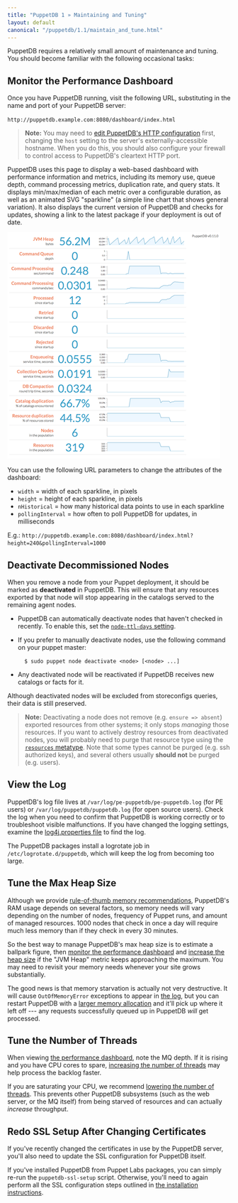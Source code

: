 ```yaml
---
title: "PuppetDB 1 » Maintaining and Tuning"
layout: default
canonical: "/puppetdb/1.1/maintain_and_tune.html"
---
```


[configure_jetty]: ./configure.html#jetty-http-settings
[configure_heap]: ./configure.html#configuring-the-java-heap-size
[threads]: ./configure.html#command-processing-settings
[memrec]: ./scaling_recommendations.html#bottleneck-java-heap-size
[ttl]: ./configure.html#node-ttl-days
[resources_type]: /references/latest/type.html#resources
[log4j]: ./configure.html#configuring-logging
[dashboard]: #monitor-the-performance-dashboard

PuppetDB requires a relatively small amount of maintenance and tuning. You should become familiar with the following occasional tasks:

## Monitor the Performance Dashboard

Once you have PuppetDB running, visit the following URL, substituting in the name and port of your PuppetDB server:

`http://puppetdb.example.com:8080/dashboard/index.html`

> **Note:** You may need to [edit PuppetDB's HTTP configuration][configure_jetty] first, changing the `host` setting to the server's externally-accessible hostname. When you do this, you should also configure your firewall to control access to PuppetDB's cleartext HTTP port.

PuppetDB uses this page to display a web-based dashboard with performance information and metrics, including its memory use, queue depth, command processing metrics, duplication rate, and query stats. It displays min/max/median of each metric over a configurable duration, as well as an animated SVG "sparkline" (a simple line chart that shows general variation). It also displays the current version of PuppetDB and checks for updates, showing a link to the latest package if your deployment is out of date.

[![Screenshot of the performance dashboard](./images/perf-dash-small.png)](./images/perf-dash-large.png)

You can use the following URL parameters to change the attributes of the dashboard:

* `width` = width of each sparkline, in pixels
* `height` = height of each sparkline, in pixels
* `nHistorical` = how many historical data points to use in each sparkline
* `pollingInterval` = how often to poll PuppetDB for updates, in milliseconds

E.g.: `http://puppetdb.example.com:8080/dashboard/index.html?height=240&pollingInterval=1000`

## Deactivate Decommissioned Nodes

When you remove a node from your Puppet deployment, it should be marked as **deactivated** in PuppetDB. This will ensure that any resources exported by that node will stop appearing in the catalogs served to the remaining agent nodes. 

* PuppetDB can automatically deactivate nodes that haven't checked in recently. To enable this, set the [`node-ttl-days` setting][ttl].
* If you prefer to manually deactivate nodes, use the following command on your puppet master:

        $ sudo puppet node deactivate <node> [<node> ...]
* Any deactivated node will be reactivated if PuppetDB receives new catalogs or facts for it. 

Although deactivated nodes will be excluded from storeconfigs queries, their data is still preserved.

> **Note:** Deactivating a node does not remove (e.g. `ensure => absent`) exported resources from other systems; it only stops _managing_ those resources. If you want to actively destroy resources from deactivated nodes, you will probably need to purge that resource type using the [`resources` metatype][resources_type]. Note that some types cannot be purged (e.g. ssh authorized keys), and several others usually **should not** be purged (e.g. users).

## View the Log

PuppetDB's log file lives at `/var/log/pe-puppetdb/pe-puppetdb.log` (for PE users) or `/var/log/puppetdb/puppetdb.log` (for open source users). Check the log when you need to confirm that PuppetDB is working correctly or to troubleshoot visible malfunctions. If you have changed the logging settings, examine the [log4j.properties file][log4j] to find the log.

The PuppetDB packages install a logrotate job in `/etc/logrotate.d/puppetdb`, which will keep the log from becoming too large. 

## Tune the Max Heap Size

Although we provide [rule-of-thumb memory recommendations][memrec], PuppetDB's RAM usage depends on several factors, so memory needs will vary depending on the number of nodes, frequency of Puppet runs, and amount of managed resources. 1000 nodes that check in once a day will require much less memory than if they check in every 30 minutes.

So the best way to manage PuppetDB's max heap size is to estimate a ballpark figure, then [monitor the performance dashboard][dashboard] and [increase the heap size][configure_heap] if the "JVM Heap" metric keeps approaching the maximum. You may need to revisit your memory needs whenever your site grows substantially. 

The good news is that memory starvation is actually not very destructive. It will cause `OutOfMemoryError` exceptions to appear in [the log](#view-the-log), but you can restart PuppetDB with a [larger memory allocation][configure_heap] and it'll pick up where it left off --- any requests successfully queued up in PuppetDB *will* get processed.

## Tune the Number of Threads

When viewing [the performance dashboard][dashboard], note the MQ depth. If it is rising and you have CPU cores to spare, [increasing the number of threads][threads] may help process the backlog faster.

If you are saturating your CPU, we recommend [lowering the number of threads][threads].  This prevents other PuppetDB subsystems (such as the web server, or the MQ itself) from being starved of resources and can actually _increase_ throughput.

## Redo SSL Setup After Changing Certificates

If you've recently changed the certificates in use by the PuppetDB server, you'll also need to update the SSL configuration for PuppetDB itself.

If you've installed PuppetDB from Puppet Labs packages, you can simply re-run the `puppetdb-ssl-setup` script. Otherwise, you'll need to again perform all the SSL configuration steps outlined in [the installation instructions](./install_from_source.html).

